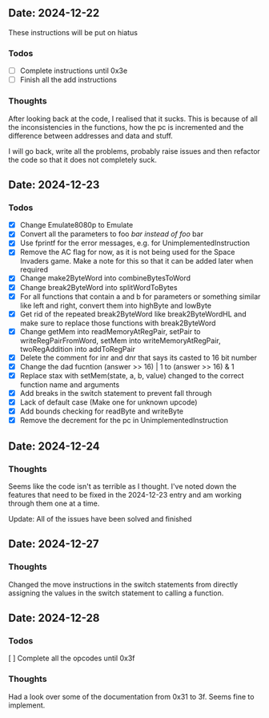 ## Date: 2024-12-22

These instructions will be put on hiatus
### Todos
- [ ] Complete instructions until 0x3e
- [ ] Finish all the add instructions

### Thoughts
After looking back at the code, I realised that it sucks. This is because of all the inconsistencies
in the functions, how the pc is incremented and the difference between addresses and data and stuff.

I will go back, write all the problems, probably raise issues and then refactor the code so that it
does not completely suck.

## Date: 2024-12-23

### Todos
- [x] Change Emulate8080p to Emulate
- [x] Convert all the parameters to foo *bar instead of foo* bar
- [x] Use fprintf for the error messages, e.g. for UnimplementedInstruction
- [x] Remove the AC flag for now, as it is not being used for the Space Invaders game. Make a note for
this so that it can be added later when required
- [x] Change make2ByteWord into combineBytesToWord
- [x] Change break2ByteWord into splitWordToBytes
- [x] For all functions that contain a and b for parameters or something similar like left and right, convert them into
highByte and lowByte
- [x] Get rid of the repeated break2ByteWord like break2ByteWordHL and make sure to replace those
functions with break2ByteWord
- [x] Change getMem into readMemoryAtRegPair, setPair to writeRegPairFromWord, setMem into
writeMemoryAtRegPair, twoRegAddition into addToRegPair
- [x] Delete the comment for inr and dnr that says its casted to 16 bit number
- [x] Change the dad fucntion (answer >> 16) | 1 to (answer >> 16) & 1
- [x] Replace stax with setMem(state, a, b, value) changed to the correct function name and arguments
- [x] Add breaks in the switch statement to prevent fall through
- [x] Lack of default case (Make one for unknown upcode)
- [x] Add bounds checking for readByte and writeByte
- [x] Remove the decrement for the pc in UnimplementedInstruction

## Date: 2024-12-24

### Thoughts
Seems like the code isn't as terrible as I thought. I've noted down the features that need to be
fixed in the 2024-12-23 entry and am working through them one at a time.

Update: All of the issues have been solved and finished


## Date: 2024-12-27

### Thoughts
Changed the move instructions in the switch statements from directly assigning the values in the
switch statement to calling a function.


## Date: 2024-12-28

### Todos
[ ] Complete all the opcodes until 0x3f

### Thoughts
Had a look over some of the documentation from 0x31 to 3f. Seems fine to implement.
